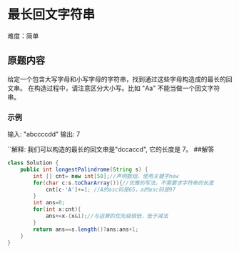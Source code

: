 # 最长回文字符串
难度：简单
## 原题内容
给定一个包含大写字母和小写字母的字符串，找到通过这些字母构造成的最长的回文串。
在构造过程中，请注意区分大小写。比如 "Aa" 不能当做一个回文字符串。
### 示例
输入:
"abccccdd"
输出:
7

``解释:
我们可以构造的最长的回文串是"dccaccd", 它的长度是 7。
##解答

```Java
class Solution {
    public int longestPalindrome(String s) {
        int [] cnt= new int[58];//声明数组，使用关键字new
        for(char c:s.toCharArray()){//优雅的写法，不需要求字符串的长度
            cnt[c-'A']+=1; //A的asc码是65，a的asc码是97
        }
        int ans=0;
        for(int x:cnt){
            ans+=x-(x&1);//与运算的优先级很低，低于减法
        }
        return ans==s.length()?ans:ans+1;
    }
}
```

	
